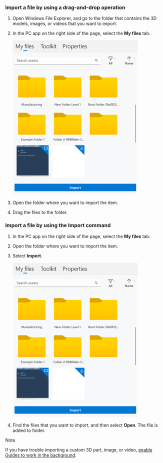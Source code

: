 ### Import a file by using a drag-and-drop operation

1. Open Windows File Explorer, and go to the folder that contains the 3D models, images, or videos that you want to import.

1. In the PC app on the right side of the page, select the **My files** tab.

    ![Import button.](../guides/media/library-panel.png "Import button")

1. Open the folder where you want to import the item.

1. Drag the files to the folder.

### Import a file by using the Import command

1. In the PC app on the right side of the page, select the **My files** tab.

1. Open the folder where you want to import the item.

1. Select **Import**.

    ![Import button.](../guides/media/library-panel.png "Import button")

1. Find the files that you want to import, and then select **Open**. The file is added to folder.

> [!NOTE]
> If you have trouble importing a custom 3D part, image, or video, [enable Guides to work in the background](../guides/known-issues-pc-app.md#cant-upload-3d-content-or-other-assets).